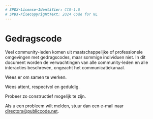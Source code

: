 ```yaml
---
# SPDX-License-Identifier: CC0-1.0
# SPDX-FileCopyrightText: 2024 Code for NL
---
```


# Gedragscode

Veel community-leden komen uit maatschappelijke of professionele omgevingen met gedragscodes, maar sommige individuen niet. In dit document worden de verwachtingen van alle community-leden en alle interacties beschreven, ongeacht het communicatiekanaal.

Wees er om samen te werken.

Wees attent, respectvol en geduldig.

Probeer zo constructief mogelijk te zijn.

Als u een probleem wilt melden, stuur dan een e-mail naar directors@publiccode.net.
